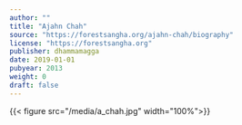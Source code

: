 ```yaml
---
author: ""
title: "Ajahn Chah"
source: "https://forestsangha.org/ajahn-chah/biography"
license: "https://forestsangha.org"
publisher: dhammamagga
date: 2019-01-01
pubyear: 2013 
weight: 0
draft: false
---
```

{{< figure src="/media/a_chah.jpg" width="100%">}}